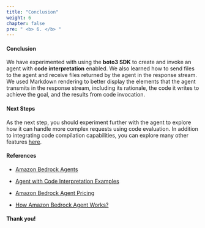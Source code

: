 ```yaml
---
title: "Conclusion"
weight: 6
chapter: false
pre: " <b> 6. </b> "
---
```


#### **Conclusion**

We have experimented with using the **boto3 SDK** to create and invoke an agent with **code interpretation** enabled. We also learned how to send files to the agent and receive files returned by the agent in the response stream. We used Markdown rendering to better display the elements that the agent transmits in the response stream, including its rationale, the code it writes to achieve the goal, and the results from code invocation.

#### **Next Steps**

As the next step, you should experiment further with the agent to explore how it can handle more complex requests using code evaluation. In addition to integrating code compilation capabilities, you can explore many other features [here](https://github.com/awslabs/amazon-bedrock-agent-samples/tree/main/examples).

#### **References**

- [Amazon Bedrock Agents](https://aws.amazon.com/bedrock/agents/)

- [Agent with Code Interpretation Examples](https://github.com/awslabs/amazon-bedrock-agent-samples/blob/main/examples/agents/agent_with_code_interpretation/code_assistant_agent.ipynb)

- [Amazon Bedrock Agent Pricing](https://aws.amazon.com/bedrock/pricing/)

- [How Amazon Bedrock Agent Works?](https://docs.aws.amazon.com/bedrock/latest/userguide/agents-how.html)

#### Thank you!
